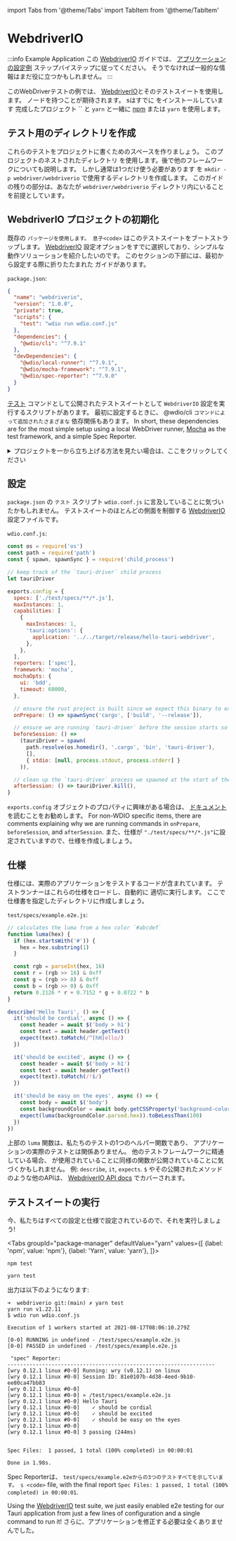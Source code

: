 import Tabs from '@theme/Tabs'
import TabItem from '@theme/TabItem'

# WebdriverIO

:::info Example Application
この [WebdriverIO][] ガイドでは、 [アプリケーションの設定例][] ステップバイステップに従ってください。 そうでなければ一般的な情報はまだ役に立つかもしれません。
:::

このWebDriverテストの例では、 [WebdriverIO][]とそのテストスイートを使用します。 ノードを持つことが期待されます。 sはすでに をインストールしています 完成したプロジェクト `` と `yarn` と一緒に [npm][] または `yarn` を使用します。

## テスト用のディレクトリを作成

これらのテストをプロジェクトに書くためのスペースを作りましょう。 このプロジェクトのネストされたディレクトリ を使用します。後で他のフレームワークについても説明します。 しかし通常は1つだけ使う必要があります を `mkdir -p webdriver/webdriverio` で使用するディレクトリを作成します。 このガイドの残りの部分は、あなたが `webdriver/webdriverio` ディレクトリ内にいることを前提としています。

## WebdriverIO プロジェクトの初期化

既存の `パッケージを使用します。 息子<code>` はこのテストスイートをブートストラップします。 [WebdriverIO][] 設定オプションをすでに選択しており、シンプルな動作ソリューションを紹介したいのです。 このセクションの下部には、最初から設定する際に折りたたまれた ガイドがあります。

`package.json`:

```json
{
  "name": "webdriverio",
  "version": "1.0.0",
  "private": true,
  "scripts": {
    "test": "wdio run wdio.conf.js"
  },
  "dependencies": {
    "@wdio/cli": "^7.9.1"
  },
  "devDependencies": {
    "@wdio/local-runner": "^7.9.1",
    "@wdio/mocha-framework": "^7.9.1",
    "@wdio/spec-reporter": "^7.9.0"
  }
}
```

[テスト][] コマンドとして公開されたテストスイートとして `WebdriverIO` 設定を実行するスクリプトがあります。 最初に設定するときに、 @wdio/cli `コマンドによって追加されたさまざまな` 依存関係もあります。 In short, these dependencies are for the most simple setup using a local WebDriver runner, [Mocha][] as the test framework, and a simple Spec Reporter.

<details><summary>プロジェクトを一から立ち上げる方法を見たい場合は、ここをクリックしてください</summary>

CLIはインタラクティブであり、あなたは自分で作業するツールを選択することができます。 ガイドの残りの から分岐する可能性が高いことに注意してください。違いを自分で設定する必要があります。

この npm プロジェクトに [WebdriverIO][] CLI を追加しましょう。

<Tabs groupId="package-manager"
defaultValue="yarn"
values={[
{label: 'npm', value: 'npm'}, {label: 'Yarn', value: 'yarn'},
]}>
<TabItem value="npm">

```shell
npm install @wdio/cli
```

</TabItem>

<TabItem value="yarn">

```shell
yarn add @wdio/cli
```

</TabItem>
</Tabs>

対話型の config コマンドを実行して、 [WebdriverIO][] テストスイートを設定するには、次のように実行します。

<Tabs groupId="package-manager"
defaultValue="yarn"
values={[
{label: 'npm', value: 'npm'}, {label: 'Yarn', value: 'yarn'},
]}>
<TabItem value="npm">

```shell
npx wdio config
```

</TabItem>

<TabItem value="yarn">

```shell
yarn wdio config
```

</TabItem>
</Tabs>

</details>

## 設定

`package.json` の `テスト` スクリプト `wdio.conf.js` に言及していることに気づいたかもしれません。 テストスイートのほとんどの側面を制御する [WebdriverIO][] 設定ファイルです。

`wdio.conf.js`:

```js
const os = require('os')
const path = require('path')
const { spawn, spawnSync } = require('child_process')

// keep track of the `tauri-driver` child process
let tauriDriver

exports.config = {
  specs: ['./test/specs/**/*.js'],
  maxInstances: 1,
  capabilities: [
    {
      maxInstances: 1,
      'tauri:options': {
        application: '../../target/release/hello-tauri-webdriver',
      },
    },
  ],
  reporters: ['spec'],
  framework: 'mocha',
  mochaOpts: {
    ui: 'bdd',
    timeout: 60000,
  },

  // ensure the rust project is built since we expect this binary to exist for the webdriver sessions
  onPrepare: () => spawnSync('cargo', ['build', '--release']),

  // ensure we are running `tauri-driver` before the session starts so that we can proxy the webdriver requests
  beforeSession: () =>
    (tauriDriver = spawn(
      path.resolve(os.homedir(), '.cargo', 'bin', 'tauri-driver'),
      [],
      { stdio: [null, process.stdout, process.stderr] }
    )),

  // clean up the `tauri-driver` process we spawned at the start of the session
  afterSession: () => tauriDriver.kill(),
}
```

`exports.config` オブジェクトのプロパティに興味がある場合は、 [ドキュメント][webdriver documentation] を読むことをお勧めします。 For non-WDIO specific items, there are comments explaining why we are running commands in `onPrepare`, `beforeSession`, and `afterSession`. また、仕様が `"./test/specs/**/*.js"`に設定されていますので、仕様を作成しましょう。

## 仕様

仕様には、実際のアプリケーションをテストするコードが含まれています。 テストランナーはこれらの仕様をロードし、自動的に 適切に実行します。 ここで仕様書を指定したディレクトリに作成しましょう。

`test/specs/example.e2e.js`:

```js
// calculates the luma from a hex color `#abcdef`
function luma(hex) {
  if (hex.startsWith('#')) {
    hex = hex.substring(1)
  }

  const rgb = parseInt(hex, 16)
  const r = (rgb >> 16) & 0xff
  const g = (rgb >> 8) & 0xff
  const b = (rgb >> 0) & 0xff
  return 0.2126 * r + 0.7152 * g + 0.0722 * b
}

describe('Hello Tauri', () => {
  it('should be cordial', async () => {
    const header = await $('body > h1')
    const text = await header.getText()
    expect(text).toMatch(/^[hH]ello/)
  })

  it('should be excited', async () => {
    const header = await $('body > h1')
    const text = await header.getText()
    expect(text).toMatch(/!$/)
  })

  it('should be easy on the eyes', async () => {
    const body = await $('body')
    const backgroundColor = await body.getCSSProperty('background-color')
    expect(luma(backgroundColor.parsed.hex)).toBeLessThan(100)
  })
})
```

上部の `luma` 関数は、私たちのテストの1つのヘルパー関数であり、 アプリケーションの実際のテストとは関係ありません。 他のテストフレームワークに精通している場合、 が使用されていることに同様の関数が公開されていることに気づくかもしれません。 例: `describe`, `it`, `expects`. `$` やその公開されたメソッドのような他のAPIは、 [WebdriverIO API docs][] でカバーされます。

## テストスイートの実行

今、私たちはすべての設定と仕様で設定されているので、それを実行しましょう!

<Tabs groupId="package-manager"
defaultValue="yarn"
values={[
{label: 'npm', value: 'npm'}, {label: 'Yarn', value: 'yarn'},
]}>
<TabItem value="npm">

```shell
npm test
```

</TabItem>

<TabItem value="yarn">

```shell
yarn test
```

</TabItem>
</Tabs>

出力は以下のようになります:

```text
➜  webdriverio git:(main) ✗ yarn test
yarn run v1.22.11
$ wdio run wdio.conf.js

Execution of 1 workers started at 2021-08-17T08:06:10.279Z

[0-0] RUNNING in undefined - /test/specs/example.e2e.js
[0-0] PASSED in undefined - /test/specs/example.e2e.js

 "spec" Reporter:
------------------------------------------------------------------
[wry 0.12.1 linux #0-0] Running: wry (v0.12.1) on linux
[wry 0.12.1 linux #0-0] Session ID: 81e0107b-4d38-4eed-9b10-ee80ca47bb83
[wry 0.12.1 linux #0-0]
[wry 0.12.1 linux #0-0] » /test/specs/example.e2e.js
[wry 0.12.1 linux #0-0] Hello Tauri
[wry 0.12.1 linux #0-0]    ✓ should be cordial
[wry 0.12.1 linux #0-0]    ✓ should be excited
[wry 0.12.1 linux #0-0]    ✓ should be easy on the eyes
[wry 0.12.1 linux #0-0]
[wry 0.12.1 linux #0-0] 3 passing (244ms)


Spec Files:  1 passed, 1 total (100% completed) in 00:00:01

Done in 1.98s.
```

Spec Reporterは、 `test/specs/example.e2eからの3つのテストすべてを示しています。 s <code>` file, with the final report `Spec Files: 1 passed, 1 total (100% completed) in 00:00:01`.

Using the [WebdriverIO][] test suite, we just easily enabled e2e testing for our Tauri application from just a few lines of configuration and a single command to run it! さらに、アプリケーションを修正する必要は全くありませんでした。

[WebdriverIO]: https://webdriver.io/

[テスト]: https://webdriver.io/
[npm]: https://github.com/chippers/hello_tauri
[アプリケーションの設定例]: ./setup.md
[Mocha]: https://mochajs.org/
[webdriver documentation]: https://webdriver.io/docs/configurationfile
[WebdriverIO API docs]: https://webdriver.io/docs/api
